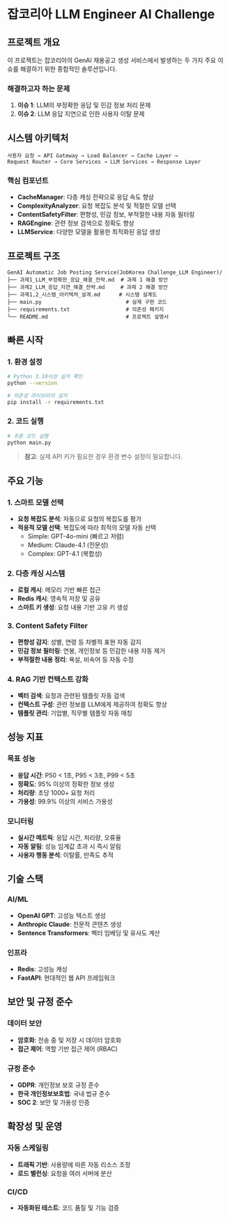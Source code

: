 # 잡코리아 LLM Engineer AI Challenge

## 프로젝트 개요

이 프로젝트는 잡코리아의 GenAI 채용공고 생성 서비스에서 발생하는 두 가지 주요 이슈를 해결하기 위한 종합적인 솔루션입니다.

### 해결하고자 하는 문제

1. **이슈 1**: LLM의 부정확한 응답 및 민감 정보 처리 문제
2. **이슈 2**: LLM 응답 지연으로 인한 사용자 이탈 문제

## 시스템 아키텍처

```
사용자 요청 → API Gateway → Load Balancer → Cache Layer →
Request Router → Core Services → LLM Services → Response Layer
```

### 핵심 컴포넌트

- **CacheManager**: 다층 캐싱 전략으로 응답 속도 향상
- **ComplexityAnalyzer**: 요청 복잡도 분석 및 적절한 모델 선택
- **ContentSafetyFilter**: 편향성, 민감 정보, 부적절한 내용 자동 필터링
- **RAGEngine**: 관련 정보 검색으로 정확도 향상
- **LLMService**: 다양한 모델을 활용한 최적화된 응답 생성

## 프로젝트 구조

```
GenAI Automatic Job Posting Service(JobKorea Challenge_LLM Engineer)/
├── 과제1_LLM_부정확한_응답_해결_전략.md  # 과제 1 해결 방안
├── 과제2_LLM_응답_지연_해결_전략.md     # 과제 2 해결 방안
├── 과제1,2_시스템_아키텍처_설계.md      # 시스템 설계도
├── main.py                           # 실제 구현 코드
├── requirements.txt                  # 의존성 패키지
└── README.md                         # 프로젝트 설명서
```

## 빠른 시작

### 1. 환경 설정

```bash
# Python 3.10이상 설치 확인
python --version

# 의존성 라이브러리 설치
pip install -r requirements.txt
```

### 2. 코드 실행

```bash
# 추론 코드 실행
python main.py
```

> **참고**: 실제 API 키가 필요한 경우 환경 변수 설정이 필요합니다.

## 주요 기능

### 1. 스마트 모델 선택

- **요청 복잡도 분석**: 자동으로 요청의 복잡도를 평가
- **적응적 모델 선택**: 복잡도에 따라 최적의 모델 자동 선택
  - Simple: GPT-4o-mini (빠르고 저렴)
  - Medium: Claude-4.1 (전문성)
  - Complex: GPT-4.1 (복합성)

### 2. 다층 캐싱 시스템

- **로컬 캐시**: 메모리 기반 빠른 접근
- **Redis 캐시**: 영속적 저장 및 공유
- **스마트 키 생성**: 요청 내용 기반 고유 키 생성

### 3. Content Safety Filter

- **편향성 감지**: 성별, 연령 등 차별적 표현 자동 감지
- **민감 정보 필터링**: 연봉, 개인정보 등 민감한 내용 자동 제거
- **부적절한 내용 정리**: 욕설, 비속어 등 자동 수정

### 4. RAG 기반 컨텍스트 강화

- **벡터 검색**: 요청과 관련된 템플릿 자동 검색
- **컨텍스트 구성**: 관련 정보를 LLM에게 제공하여 정확도 향상
- **템플릿 관리**: 기업별, 직무별 템플릿 자동 매칭

## 성능 지표

### 목표 성능

- **응답 시간**: P50 < 1초, P95 < 3초, P99 < 5초
- **정확도**: 95% 이상의 정확한 정보 생성
- **처리량**: 초당 1000+ 요청 처리
- **가용성**: 99.9% 이상의 서비스 가용성

### 모니터링

- **실시간 메트릭**: 응답 시간, 처리량, 오류율
- **자동 알림**: 성능 임계값 초과 시 즉시 알림
- **사용자 행동 분석**: 이탈률, 만족도 추적

## 기술 스택

### AI/ML

- **OpenAI GPT**: 고성능 텍스트 생성
- **Anthropic Claude**: 전문적 콘텐츠 생성
- **Sentence Transformers**: 벡터 임베딩 및 유사도 계산

### 인프라

- **Redis**: 고성능 캐싱
- **FastAPI**: 현대적인 웹 API 프레임워크

## 보안 및 규정 준수

### 데이터 보안

- **암호화**: 전송 중 및 저장 시 데이터 암호화
- **접근 제어**: 역할 기반 접근 제어 (RBAC)

### 규정 준수

- **GDPR**: 개인정보 보호 규정 준수
- **한국 개인정보보호법**: 국내 법규 준수
- **SOC 2**: 보안 및 가용성 인증

## 확장성 및 운영

### 자동 스케일링

- **트래픽 기반**: 사용량에 따른 자동 리소스 조정
- **로드 밸런싱**: 요청을 여러 서버에 분산

### CI/CD

- **자동화된 테스트**: 코드 품질 및 기능 검증
